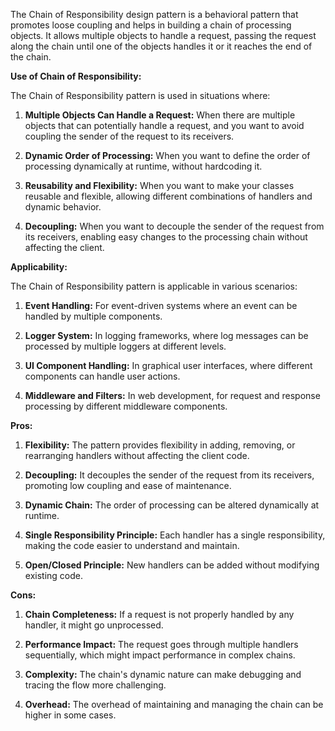 The Chain of Responsibility design pattern is a behavioral pattern that promotes loose coupling and helps in building a chain of processing objects. It allows multiple objects to handle a request, passing the request along the chain until one of the objects handles it or it reaches the end of the chain.

**Use of Chain of Responsibility:**

The Chain of Responsibility pattern is used in situations where:

1. **Multiple Objects Can Handle a Request:** When there are multiple objects that can potentially handle a request, and you want to avoid coupling the sender of the request to its receivers.

2. **Dynamic Order of Processing:** When you want to define the order of processing dynamically at runtime, without hardcoding it.

3. **Reusability and Flexibility:** When you want to make your classes reusable and flexible, allowing different combinations of handlers and dynamic behavior.

4. **Decoupling:** When you want to decouple the sender of the request from its receivers, enabling easy changes to the processing chain without affecting the client.

**Applicability:**

The Chain of Responsibility pattern is applicable in various scenarios:

1. **Event Handling:** For event-driven systems where an event can be handled by multiple components.

2. **Logger System:** In logging frameworks, where log messages can be processed by multiple loggers at different levels.

3. **UI Component Handling:** In graphical user interfaces, where different components can handle user actions.

4. **Middleware and Filters:** In web development, for request and response processing by different middleware components.

**Pros:**

1. **Flexibility:** The pattern provides flexibility in adding, removing, or rearranging handlers without affecting the client code.

2. **Decoupling:** It decouples the sender of the request from its receivers, promoting low coupling and ease of maintenance.

3. **Dynamic Chain:** The order of processing can be altered dynamically at runtime.

4. **Single Responsibility Principle:** Each handler has a single responsibility, making the code easier to understand and maintain.

5. **Open/Closed Principle:** New handlers can be added without modifying existing code.

**Cons:**

1. **Chain Completeness:** If a request is not properly handled by any handler, it might go unprocessed.

2. **Performance Impact:** The request goes through multiple handlers sequentially, which might impact performance in complex chains.

3. **Complexity:** The chain's dynamic nature can make debugging and tracing the flow more challenging.

4. **Overhead:** The overhead of maintaining and managing the chain can be higher in some cases.

